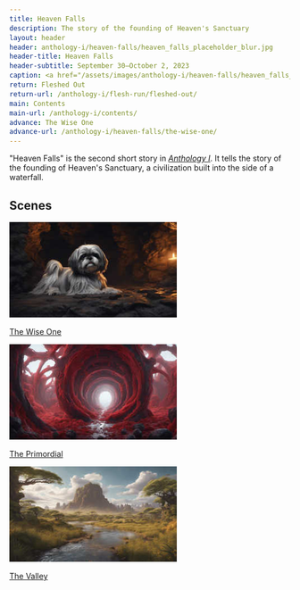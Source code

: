 ```yaml
---
title: Heaven Falls
description: The story of the founding of Heaven's Sanctuary
layout: header
header: anthology-i/heaven-falls/heaven_falls_placeholder_blur.jpg
header-title: Heaven Falls
header-subtitle: September 30–October 2, 2023
caption: <a href="/assets/images/anthology-i/heaven-falls/heaven_falls_placeholder.jpg" target="_blank">A.I. placeholder artwork</a> generated using <a href="https://creator.nightcafe.studio/creation/J1SsnctcQcV9A6eme82l" target="_blank">NightCafe Stable Diffusion XL v1.0 ⧉</a> — <a href="https://creativecommons.org/publicdomain/zero/1.0/" target="_blank">CC0 1.0 ⧉</a>
return: Fleshed Out
return-url: /anthology-i/flesh-run/fleshed-out/
main: Contents
main-url: /anthology-i/contents/
advance: The Wise One
advance-url: /anthology-i/heaven-falls/the-wise-one/
---
```


"Heaven Falls" is the second short story in *[Anthology I](/anthology-i/)*. It tells the story of the founding of Heaven's Sanctuary, a civilization built into the side of a waterfall.

## Scenes
<div markdown=0>
    <a class="feature option cropped" href="/anthology-i/heaven-falls/the-wise-one/">
        <img src="/assets/images/anthology-i/heaven-falls/the_wise_one_placeholder_small.jpg" alt="The Wise One placeholder artwork">
        <div><p>The Wise One</p></div>
    </a>
    <a class="feature option cropped" href="/anthology-i/heaven-falls/the-primordial/">
        <img src="/assets/images/anthology-i/heaven-falls/the_primordial_placeholder_small.jpg" alt="The Primordial placeholder artwork">
        <div><p>The Primordial</p></div>
    </a>
    <a class="feature option cropped" href="/anthology-i/heaven-falls/the-valley/">
        <img src="/assets/images/anthology-i/heaven-falls/the_valley_placeholder_small.jpg" alt="The Valley placeholder artwork">
        <div><p>The Valley</p></div>
    </a>
</div>